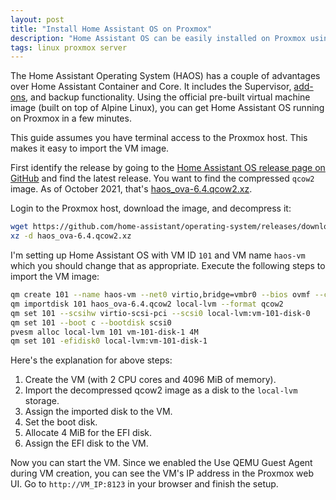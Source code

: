```yaml
---
layout: post
title: "Install Home Assistant OS on Proxmox"
description: "Home Assistant OS can be easily installed on Proxmox using the qcow2 virtual machine image."
tags: linux proxmox server
---
```


The Home Assistant Operating System (HAOS) has a couple of advantages over Home Assistant Container and Core. It
includes the Supervisor, [add-ons](https://www.home-assistant.io/addons), and backup functionality. Using the official
pre-built virtual machine image (built on top of Alpine Linux), you can get Home Assistant OS running on Proxmox in a
few minutes.

This guide assumes you have terminal access to the Proxmox host. This makes it easy to import the VM image.

First identify the release by going to the [Home Assistant OS release page on GitHub](https://github.com/home-assistant/operating-system/releases)
and find the latest release. You want to find the compressed `qcow2` image. As of October 2021, that's
[haos_ova-6.4.qcow2.xz](https://github.com/home-assistant/operating-system/releases/download/6.4/haos_ova-6.4.qcow2.xz).

Login to the Proxmox host, download the image, and decompress it:

```bash
wget https://github.com/home-assistant/operating-system/releases/download/6.4/haos_ova-6.4.qcow2.xz
xz -d haos_ova-6.4.qcow2.xz
```

I'm setting up Home Assistant OS with VM ID `101` and VM name `haos-vm` which you should change that as appropriate.
Execute the following steps to import the VM image:

```bash
qm create 101 --name haos-vm --net0 virtio,bridge=vmbr0 --bios ovmf --cores 2 --memory 4096 --agent enabled=1
qm importdisk 101 haos_ova-6.4.qcow2 local-lvm --format qcow2
qm set 101 --scsihw virtio-scsi-pci --scsi0 local-lvm:vm-101-disk-0
qm set 101 --boot c --bootdisk scsi0
pvesm alloc local-lvm 101 vm-101-disk-1 4M
qm set 101 -efidisk0 local-lvm:vm-101-disk-1
```

Here's the explanation for above steps:

1. Create the VM (with 2 CPU cores and 4096 MiB of memory).
2. Import the decompressed qcow2 image as a disk to the `local-lvm` storage.
3. Assign the imported disk to the VM.
4. Set the boot disk.
5. Allocate 4 MiB for the EFI disk.
6. Assign the EFI disk to the VM.

Now you can start the VM. Since we enabled the Use QEMU Guest Agent during VM creation, you can see the VM's IP address
in the Proxmox web UI. Go to `http://VM_IP:8123` in your browser and finish the setup.
